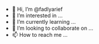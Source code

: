 - 👋 Hi, I’m @fadlyarief
- 👀 I’m interested in ...
- 🌱 I’m currently learning ...
- 💞️ I’m looking to collaborate on ...
- 📫 How to reach me ...

<!---
fadlyarief/fadlyarief is a ✨ special ✨ repository because its `README.md` (this file) appears on your GitHub profile.
You can click the Preview link to take a look at your changes.
--->
